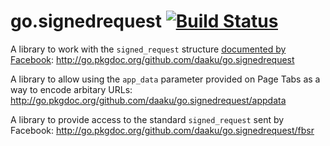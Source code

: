 go.signedrequest [![Build Status](https://secure.travis-ci.org/daaku/go.signedrequest.png)](http://travis-ci.org/daaku/go.signedrequest)
=========

A library to work with the `signed_request` structure [documented by
Facebook](https://developers.facebook.com/docs/authentication/signed_request/):
http://go.pkgdoc.org/github.com/daaku/go.signedrequest

A library to allow using the `app_data` parameter provided on Page
Tabs as a way to encode arbitary URLs:
http://go.pkgdoc.org/github.com/daaku/go.signedrequest/appdata

A library to provide access to the standard `signed_request` sent by Facebook:
http://go.pkgdoc.org/github.com/daaku/go.signedrequest/fbsr
